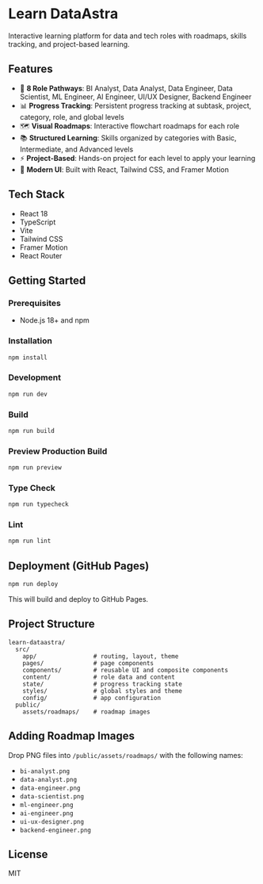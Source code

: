 # Learn DataAstra

Interactive learning platform for data and tech roles with roadmaps, skills tracking, and project-based learning.

## Features

- 🎯 **8 Role Pathways**: BI Analyst, Data Analyst, Data Engineer, Data Scientist, ML Engineer, AI Engineer, UI/UX Designer, Backend Engineer
- 📊 **Progress Tracking**: Persistent progress tracking at subtask, project, category, role, and global levels
- 🗺️ **Visual Roadmaps**: Interactive flowchart roadmaps for each role
- 📚 **Structured Learning**: Skills organized by categories with Basic, Intermediate, and Advanced levels
- ⚡ **Project-Based**: Hands-on project for each level to apply your learning
- 🎨 **Modern UI**: Built with React, Tailwind CSS, and Framer Motion

## Tech Stack

- React 18
- TypeScript
- Vite
- Tailwind CSS
- Framer Motion
- React Router

## Getting Started

### Prerequisites

- Node.js 18+ and npm

### Installation

```bash
npm install
```

### Development

```bash
npm run dev
```

### Build

```bash
npm run build
```

### Preview Production Build

```bash
npm run preview
```

### Type Check

```bash
npm run typecheck
```

### Lint

```bash
npm run lint
```

## Deployment (GitHub Pages)

```bash
npm run deploy
```

This will build and deploy to GitHub Pages.

## Project Structure

```
learn-dataastra/
  src/
    app/                # routing, layout, theme
    pages/              # page components
    components/         # reusable UI and composite components
    content/            # role data and content
    state/              # progress tracking state
    styles/             # global styles and theme
    config/             # app configuration
  public/
    assets/roadmaps/    # roadmap images
```

## Adding Roadmap Images

Drop PNG files into `/public/assets/roadmaps/` with the following names:
- `bi-analyst.png`
- `data-analyst.png`
- `data-engineer.png`
- `data-scientist.png`
- `ml-engineer.png`
- `ai-engineer.png`
- `ui-ux-designer.png`
- `backend-engineer.png`

## License

MIT

